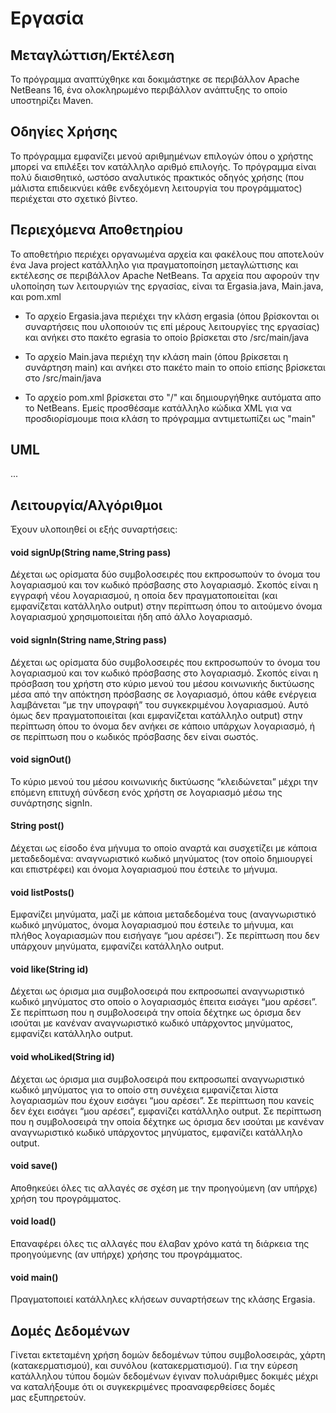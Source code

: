 # Εργασία

## Μεταγλώττιση/Εκτέλεση

Το πρόγραμμα αναπτύχθηκε και δοκιμάστηκε σε περιβάλλον Apache NetBeans 16, ένα ολοκληρωμένο περιβάλλον ανάπτυξης το οποίο υποστηρίζει Maven.

## Οδηγίες Χρήσης

Το πρόγραμμα εμφανίζει μενού αριθμημένων επιλογών όπου ο χρήστης μπορεί να επιλέξει τον κατάλληλο αριθμό επιλογής. Το πρόγραμμα είναι πολύ διαισθητικό, ωστόσο αναλυτικός πρακτικός οδηγός χρήσης (που μάλιστα επιδεικνύει κάθε ενδεχόμενη λειτουργία του προγράμματος) περιέχεται στο σχετικό βίντεο.

## Περιεχόμενα Αποθετηρίου

Το αποθετήριο περιέχει οργανωμένα αρχεία και φακέλους που αποτελούν ένα Java project κατάλληλο για πραγματοποίηση μεταγλώττισης και εκτέλεσης σε περιβάλλον Apache NetBeans. Τα αρχεία που αφορούν την υλοποίηση των λειτουργιών της εργασίας, είναι τα Ergasia.java, Main.java, και pom.xml

* Το αρχείο Ergasia.java περιέχει την κλάση ergasia (όπου βρίσκονται οι συναρτήσεις που υλοποιούν τις επί μέρους λειτουργίες της εργασίας) και ανήκει στο πακέτο egrasia το οποίο βρίσκεται στο /src/main/java

* Το αρχείο Main.java περιέχη την κλάση main (όπου βρίκσεται η συνάρτηση main) και ανήκει στο πακέτο main το οποίο επίσης βρίσκεται στο /src/main/java

* Το αρχείο pom.xml βρίσκεται στο "/" και δημιουργήθηκε αυτόματα απο το NetBeans. Εμείς προσθέσαμε κατάλληλο κώδικα XML για να προσδιορίσμουμε ποια κλάση το πρόγραμμα αντιμετωπίζει ως "main"

## UML

...

## Λειτουργία/Αλγόριθμοι

Έχουν υλοποιηθεί οι εξής συναρτήσεις:

#### void signUp(String name,String pass)

Δέχεται ως ορίσματα δύο συμβολοσειρές που εκπροσωπούν το όνομα του λογαριασμού και τον κωδικό πρόσβασης στο λογαριασμό. Σκοπός είναι η εγγραφή νέου λογαριασμού, η οποία δεν πραγματοποιείται (και εμφανίζεται κατάλληλο output) στην περίπτωση όπου το αιτούμενο όνομα λογαριασμού χρησιμοποιείται ήδη από άλλο λογαριασμό.

#### void signIn(String name,String pass)

Δέχεται ως ορίσματα δύο συμβολοσειρές που εκπροσωπούν το όνομα του λογαριασμού και τον κωδικό πρόσβασης στο λογαριασμό. Σκοπός είναι η πρόσβαση του χρήστη στο κύριο μενού του μέσου κοινωνικής δικτύωσης μέσα από την απόκτηση πρόσβασης σε λογαριασμό, όπου κάθε ενέργεια λαμβάνεται “με την υπογραφή” του συγκεκριμένου λογαριασμού. Αυτό όμως δεν πραγματοποιείται (και εμφανίζεται κατάλληλο output) στην περίπτωση όπου το όνομα δεν ανήκει σε κάποιο υπάρχων λογαριασμό, ή σε περίπτωση που ο κωδικός πρόσβασης δεν είναι σωστός.

#### void signOut()

Το κύριο μενού του μέσου κοινωνικής δικτύωσης “κλειδώνεται” μέχρι την επόμενη επιτυχή σύνδεση ενός χρήστη σε λογαριασμό μέσω της συνάρτησης signIn.

#### String post()

Δέχεται ως είσοδο ένα μήνυμα το οποίο αναρτά και συσχετίζει με κάποια μεταδεδομένα: αναγνωριστικό κωδικό μηνύματος (τον οποίο δημιουργεί και επιστρέφει) και όνομα λογαριασμού που έστειλε το μήνυμα.

#### void listPosts()

Εμφανίζει μηνύματα, μαζί με κάποια μεταδεδομένα τους (αναγνωριστικό κωδικό μηνύματος, όνομα λογαριασμού που έστειλε το μήνυμα, και πλήθος λογαριασμών που εισήγαγε “μου αρέσει”). Σε περίπτωση που δεν υπάρχουν μηνύματα, εμφανίζει κατάλληλο output.

#### void like(String id)

Δέχεται ως όρισμα μια συμβολοσειρά που εκπροσωπεί αναγνωριστικό κωδικό μηνύματος στο οποίο ο λογαριασμός έπειτα εισάγει “μου αρέσει”. Σε περίπτωση που η συμβολοσειρά την οποία δέχτηκε ως όρισμα δεν ισούται με κανέναν αναγνωριστικό κωδικό υπάρχοντος μηνύματος, εμφανίζει κατάλληλο output.

#### void whoLiked(String id)

Δέχεται ως όρισμα μια συμβολοσειρά που εκπροσωπεί αναγνωριστικό κωδικό μηνύματος για το οποίο στη συνέχεια εμφανίζεται λίστα λογαριασμών που έχουν εισάγει “μου αρέσει”. Σε περίπτωση που κανείς δεν έχει εισάγει “μου αρέσει”, εμφανίζει κατάλληλο output. Σε περίπτωση που η συμβολοσειρά την οποία δέχτηκε ως όρισμα δεν ισούται με κανέναν αναγνωριστικό κωδικό υπάρχοντος μηνύματος, εμφανίζει κατάλληλο output.

#### void save()

Αποθηκεύει όλες τις αλλαγές σε σχέση με την προηγούμενη (αν υπήρχε) χρήση του προγράμματος.

#### void load()

Επαναφέρει όλες τις αλλαγές που έλαβαν χρόνο κατά τη διάρκεια της προηγούμενης (αν υπήρχε) χρήσης του προγράμματος.

#### void main()

Πραγματοποιεί κατάλληλες κλήσεων συναρτήσεων της κλάσης Ergasia.

## Δομές Δεδομένων

Γίνεται εκτεταμένη χρήση δομών δεδομένων τύπου συμβολοσειράς, χάρτη (κατακερματισμού), και συνόλου (κατακερματισμού). Για την εύρεση κατάλληλου τύπου δομών δεδομένων έγιναν πολυάριθμες δοκιμές μέχρι να καταλήξουμε ότι οι συγκεκριμένες προαναφερθείσες δομές μας εξυπηρετούν.

